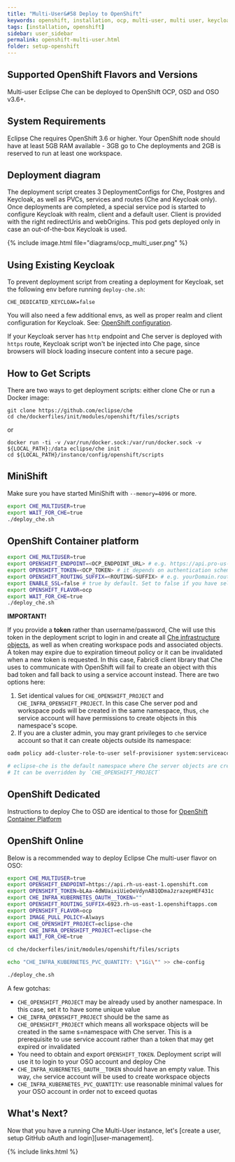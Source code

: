 ```yaml
---
title: "Multi-User&#58 Deploy to OpenShift"
keywords: openshift, installation, ocp, multi-user, multi user, keycloak, postgres, s2i, deployment
tags: [installation, openshift]
sidebar: user_sidebar
permalink: openshift-multi-user.html
folder: setup-openshift
---
```


## Supported OpenShift Flavors and Versions

Multi-user Eclipse Che can be deployed to OpenShift OCP, OSD and OSO v3.6+.

## System Requirements

Eclipse Che requires OpenShift 3.6 or higher. Your OpenShift node should have at least 5GB RAM available - 3GB go to Che deployments and 2GB is reserved to run at least one workspace.

## Deployment diagram

The deployment script creates 3 DeploymentConfigs for Che, Postgres and Keycloak, as well as PVCs, services and routes (Che and Keycloak only). Once deployments are completed, a special service pod is started to configure Keycloak with realm, client and a default user. Client is provided with the right redirectUris and webOrigins. This pod gets deployed only in case an out-of-the-box Keycloak is used.

{% include image.html file="diagrams/ocp_multi_user.png" %}

## Using Existing Keycloak

To prevent deployment script from creating a deployment for Keycloak, set the following env before running `deploy-che.sh`:

`CHE_DEDICATED_KEYCLOAK=false`

You will also need a few additional envs, as well as proper realm and client configuration for Keycloak. See: [OpenShift configuration](openshift-config.html#multi-user-using-own-keycloak-and-psql).

If your Keycloak server has `http` endpoint and Che server is deployed with `https` route, Keycloak script won't be injected into Che page, since browsers will block loading insecure content into a secure page.

## How to Get Scripts

There are two ways to get deployment scripts: either clone Che or run a Docker image:

```shell
git clone https://github.com/eclipse/che
cd che/dockerfiles/init/modules/openshift/files/scripts
```
or

```shell
docker run -ti -v /var/run/docker.sock:/var/run/docker.sock -v ${LOCAL_PATH}:/data eclipse/che init
cd ${LOCAL_PATH}/instance/config/openshift/scripts
```

## MiniShift

Make sure you have started MiniShift with `--memory=4096` or more.

```bash
export CHE_MULTIUSER=true
export WAIT_FOR_CHE=true
./deploy_che.sh
```


## OpenShift Container platform

```bash
export CHE_MULTIUSER=true
export OPENSHIFT_ENDPOINT=<OCP_ENDPOINT_URL> # e.g. https://api.pro-us-east-1.openshift.com for OpenShift Online Pro
export OPENSHIFT_TOKEN=<OCP_TOKEN> # it depends on authentication scheme for your OCP cluster - it can also be OPENSHIFT_USERNAME and OPENSHIFT_PASSWORD instead
export OPENSHIFT_ROUTING_SUFFIX=<ROUTING-SUFFIX> # e.g. yourDomain.router.com or b9ad.pro-us-east-1.openshiftapps.com for OpenShift Online Pro East Region
export ENABLE_SSL=false # true by default. Set to false if you have self signed certs
export OPENSHIFT_FLAVOR=ocp
export WAIT_FOR_CHE=true
./deploy_che.sh
```

**IMPORTANT!**

If you provide a **token** rather than username/password, Che will use this token in the deployment script to login in and create all [Che infrastructure objects](#deployment-diagram), as well as when creating workspace pods and associated objects. A token may expire due to expiration timeout policy or it can be invalidated when a new token is requested. In this case, Fabric8 client library that Che uses to communicate with OpenShift will fail to create an object with this bad token and fall back to using a service account instead. There are two options here:

1. Set identical values for `CHE_OPENSHIFT_PROJECT` and `CHE_INFRA_OPENSHIFT_PROJECT`. In this case Che server pod and workspace pods will be created in the same namespace, thus, `che` service account will have permissions to create objects in this namespace's scope.
2. If you are a cluster admin, you may grant privileges to `che` service account so that it can create objects outside its namespace:

```bash
oadm policy add-cluster-role-to-user self-provisioner system:serviceaccount:eclipse-che:che

# eclipse-che is the default namespace where Che server objects are created.
# It can be overridden by `CHE_OPENSHIFT_PROJECT`
```

## OpenShift Dedicated

Instructions to deploy Che to OSD are identical to those for [OpenShift Container Platform](#openshift-container-platform)

## OpenShift Online

Below is a recommended way to deploy Eclipse Che multi-user flavor on OSO:

```bash
export CHE_MULTIUSER=true
export OPENSHIFT_ENDPOINT=https://api.rh-us-east-1.openshift.com
export OPENSHIFT_TOKEN=bLAa-4dWUaixiUieOeVdynAB1QDmaJzrazepHEF431c
export CHE_INFRA_KUBERNETES_OAUTH__TOKEN=""
export OPENSHIFT_ROUTING_SUFFIX=6923.rh-us-east-1.openshiftapps.com
export OPENSHIFT_FLAVOR=ocp
export IMAGE_PULL_POLICY=Always
export CHE_OPENSHIFT_PROJECT=eclipse-che
export CHE_INFRA_OPENSHIFT_PROJECT=eclipse-che
export WAIT_FOR_CHE=true

cd che/dockerfiles/init/modules/openshift/files/scripts

echo "CHE_INFRA_KUBERNETES_PVC_QUANTITY: \"1Gi\"" >> che-config

./deploy_che.sh
```

A few gotchas:

* `CHE_OPENSHIFT_PROJECT` may be already used by another namespace. In this case, set it to have some unique value
* `CHE_INFRA_OPENSHIFT_PROJECT` should be the same as `CHE_OPENSHIFT_PROJECT` which means all workspace objects will be created in the same s=namespace with Che server.
This is a prerequisite to use service account rather than a token that may get expired or invalidated
* You need to obtain and export `OPENSHIFT_TOKEN`. Deployment script will use it to login to your OSO account and deploy Che
* `CHE_INFRA_KUBERNETES_OAUTH__TOKEN` should have an empty value. This way, `che` service account will be used to create workspace objects
* `CHE_INFRA_KUBERNETES_PVC_QUANTITY`: use reasonable minimal values for your OSO account in order not to exceed quotas


## What's Next?

Now that you have a running Che Multi-User instance, let's [create a user, setup GitHub oAuth and login][user-management].

{% include links.html %}
